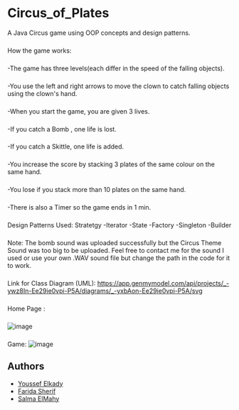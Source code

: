# Circus_of_Plates
A Java Circus game using OOP concepts and design patterns.
###
How the game works:
###
-The game has three levels(each differ in the speed of the falling objects). 
###
-You use the left and right arrows to move the clown to catch falling objects using the clown's hand.
###
-When you start the game, you are given 3 lives. 
###
-If you catch a Bomb , one life is lost.
###
-If you catch a Skittle, one life is added.
###
-You increase the score by stacking 3 plates of the same colour on the same hand.
###
-You lose if you stack more than 10 plates on the same hand.
###
-There is also a Timer so the game ends in 1 min.
###
Design Patterns Used:
Stratetgy 
-Iterator
-State
-Factory
-Singleton
-Builder
###
Note: The bomb sound was uploaded successfully but the Circus Theme Sound was too big to be uploaded. Feel free to contact me for the sound I used or use your own .WAV sound file but change the path in the code for it to work.
###
Link for Class Diagram (UML): https://app.genmymodel.com/api/projects/_-ywz8In-Ee29ie0vpi-P5A/diagrams/_-yxbAon-Ee29ie0vpi-P5A/svg
###
Home Page :
###
![image](https://user-images.githubusercontent.com/97133077/212199891-31b0475a-0dee-4a19-94d2-30c96fb42887.png)
###
Game:
![image](https://user-images.githubusercontent.com/97133077/212200126-bb0afced-8606-4f2a-bf3d-b2a28d1e4650.png)

## Authors 
- [Youssef Elkady](https://github.com/Youssef-Elkady)
- [Farida Sherif](https://github.com/faridaas)
- [Salma ElMahy](https://github.com/elmahygurl)
